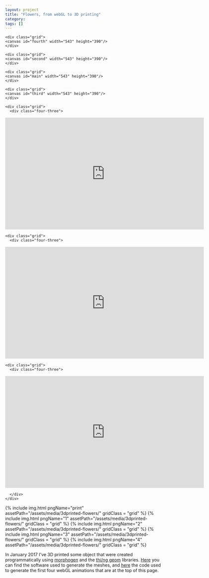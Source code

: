 ```yaml
---
layout: project
title: "Flowers, from webGL to 3D printing"
category: 
tags: []
---
```

<div class="content-container">
<div class="index-content">
<div class="grid-gutter"></div><div class="grid-sizer"></div>

    <div class="grid">
    <canvas id="fourth" width="543" height="390"/>
    </div>

    <div class="grid">
    <canvas id="second" width="543" height="390"/>
    </div>

    <div class="grid">
    <canvas id="main" width="543" height="390"/>
    </div>

    <div class="grid">
    <canvas id="third" width="543" height="390"/>
    </div>

    <div class="grid">
      <div class="four-three">
<iframe width="640" height="360" src="https://www.youtube.com/embed/O86vjf7FDpA?rel=0&autoplay=1&loop=1;showinfo=0" frameborder="0" allowfullscreen></iframe>
      </div>
    </div>

    <div class="grid">
      <div class="four-three">
<iframe width="640" height="360" src="https://www.youtube.com/embed/1B9BDeb0X30?rel=0&autoplay=1&loop=1;showinfo=0" frameborder="0" allowfullscreen></iframe>
      </div>
    </div>

    <div class="grid">
      <div class="four-three">

<iframe width="640" height="360" src="https://www.youtube.com/embed/QoIx8TX2LGA?rel=0&autoplay=1&loop=1;showinfo=0" frameborder="0" allowfullscreen></iframe>

      </div>
    </div>








  {% include img.html pngName="print" assetPath="/assets/media/3dprinted-flowers/" gridClass = "grid" %}
  {% include img.html pngName="1" assetPath="/assets/media/3dprinted-flowers/" gridClass = "grid" %}
  {% include img.html pngName="2" assetPath="/assets/media/3dprinted-flowers/" gridClass = "grid" %}
  {% include img.html pngName="3" assetPath="/assets/media/3dprinted-flowers/" gridClass = "grid" %}
  {% include img.html pngName="4" assetPath="/assets/media/3dprinted-flowers/" gridClass = "grid" %}

  <div class = "grid l3">
  In January 2017 I've 3D printed some object that were created programmatically using <a href="https://github.com/thi-ng/morphogen">morphogen</a> and the <a href="https://github.com/thi-ng/geom">thi/ng geom</a> libraries. <a href ="https://github.com/edap/flowers">Here</a> you can find the software used to generate the meshes, and <a href="https://github.com/edap/edap.github.com/blob/master/demo/3dprinteflowers-webgl/src/webgl_test/core.cljs">here</a> the code used to generate the first four webGL animations that are at the top of this page.
  </div>

</div>
</div>
<script src="/assets/media/3dprinted-flowers/core.js" type="text/javascript"></script>


